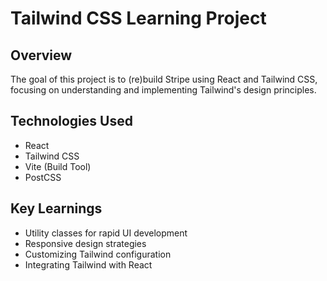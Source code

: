 # Tailwind CSS Learning Project

## Overview
The goal of this project is to (re)build Stripe using React and Tailwind CSS, focusing on understanding and implementing Tailwind's design principles.

## Technologies Used
- React
- Tailwind CSS
- Vite (Build Tool)
- PostCSS

## Key Learnings
- Utility classes for rapid UI development
- Responsive design strategies
- Customizing Tailwind configuration
- Integrating Tailwind with React

